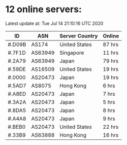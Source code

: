 # 12 online servers:

Latest update at: Tue Jul 14 21:10:16 UTC 2020

| ID | ASN | Server Country | Online |
| -- | --- | -------------- | ------ |
| #.D09B | AS174 | United States | 87 hrs |
| #.7F1D | AS63949 | Singapore | 11 hrs |
| #.2A79 | AS63949 | Japan | 79 hrs |
| #.59DE | AS16509 | United States | 19 hrs |
| #.0000 | AS20473 | Japan | 19 hrs |
| #.5AD7 | AS8075 | Hong Kong | 6 hrs |
| #.A8ED | AS20473 | Japan | 7 hrs |
| #.3A2A | AS20473 | Japan | 5 hrs |
| #.8DA5 | AS20473 | Japan | 8 hrs |
| #.A4A8 | AS20473 | Japan | 9 hrs |
| #.BEB0 | AS20473 | United States | 22 hrs |
| #.33B9 | AS63888 | Hong Kong | 16 hrs |

